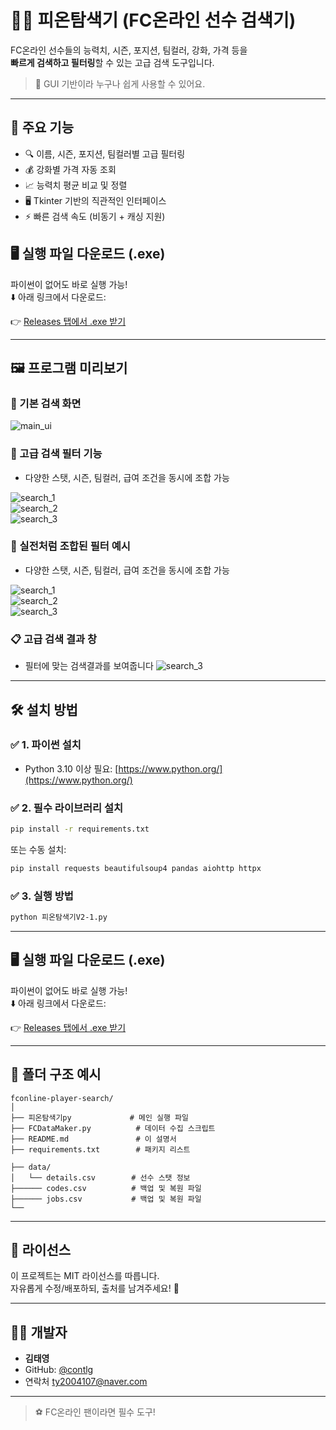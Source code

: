 # 🕵️‍♂️ 피온탐색기 (FC온라인 선수 검색기)

FC온라인 선수들의 능력치, 시즌, 포지션, 팀컬러, 강화, 가격 등을  
**빠르게 검색하고 필터링**할 수 있는 고급 검색 도구입니다.

> 🚀 GUI 기반이라 누구나 쉽게 사용할 수 있어요.

---

## 🧩 주요 기능

- 🔍 이름, 시즌, 포지션, 팀컬러별 고급 필터링  
- 💰 강화별 가격 자동 조회  
- 📈 능력치 평균 비교 및 정렬  
- 🖥️ Tkinter 기반의 직관적인 인터페이스  
- ⚡ 빠른 검색 속도 (비동기 + 캐싱 지원)

## 🖥️ 실행 파일 다운로드 (.exe)

파이썬이 없어도 바로 실행 가능!  
⬇️ 아래 링크에서 다운로드:

👉 [Releases 탭에서 .exe 받기](https://github.com/contlg/fconline-player-search/releases)

---


## 🖼️ 프로그램 미리보기

### 📌 기본 검색 화면
![main_ui](.github/images/main.png)

### 🎯 고급 검색 필터 기능
- 다양한 스탯, 시즌, 팀컬러, 급여 조건을 동시에 조합 가능

![search_1](.github/images/f1.png)  
![search_2](.github/images/f2.png)  
![search_3](.github/images/f3.png)

### 🎯 실전처럼 조합된 필터 예시
- 다양한 스탯, 시즌, 팀컬러, 급여 조건을 동시에 조합 가능

![search_1](.github/images/wf1.png)  
![search_2](.github/images/wf2.png)  
![search_3](.github/images/wf3.png)

### 📋 고급 검색 결과 창
- 필터에 맞는 검색결과를 보여줍니다
![search_3](.github/images/ws1.png)

---

## 🛠️ 설치 방법

### ✅ 1. 파이썬 설치
- Python 3.10 이상 필요: [https://www.python.org/](https://www.python.org/)

### ✅ 2. 필수 라이브러리 설치
```bash
pip install -r requirements.txt
```

또는 수동 설치:
```bash
pip install requests beautifulsoup4 pandas aiohttp httpx
```

### ✅ 3. 실행 방법
```bash
python 피온탐색기V2-1.py
```

---

## 🖥️ 실행 파일 다운로드 (.exe)

파이썬이 없어도 바로 실행 가능!  
⬇️ 아래 링크에서 다운로드:

👉 [Releases 탭에서 .exe 받기](https://github.com/contlg/fconline-player-search/releases)

---

## 📂 폴더 구조 예시

```
fconline-player-search/
│
├── 피온탐색기py             # 메인 실행 파일
├── FCDataMaker.py          # 데이터 수집 스크립트
├── README.md               # 이 설명서
├── requirements.txt        # 패키지 리스트

├── data/
│   └── details.csv        # 선수 스탯 정보
├────── codes.csv          # 백업 및 복원 파일
├────── jobs.csv           # 백업 및 복원 파일
└── 
```

---

## 📜 라이선스

이 프로젝트는 MIT 라이선스를 따릅니다.  
자유롭게 수정/배포하되, 출처를 남겨주세요! 🙏

---

## 👨‍💻 개발자

- **김태영**  
- GitHub: [@contlg](https://github.com/contlg)
-  연락처
  ty2004107@naver.com

---

> ⚽ FC온라인 팬이라면 필수 도구!
